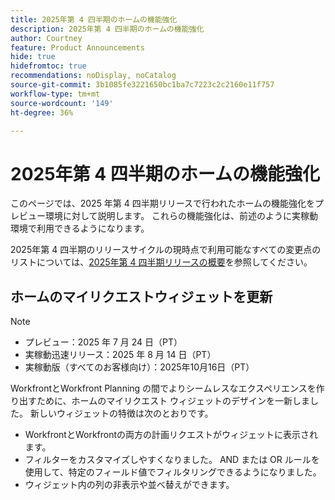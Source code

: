 ```yaml
---
title: 2025年第 4 四半期のホームの機能強化
description: 2025年第 4 四半期のホームの機能強化
author: Courtney
feature: Product Announcements
hide: true
hidefromtoc: true
recommendations: noDisplay, noCatalog
source-git-commit: 3b1085fe3221650bc1ba7c7223c2c2160e11f757
workflow-type: tm+mt
source-wordcount: '149'
ht-degree: 36%

---
```


# 2025年第 4 四半期のホームの機能強化

このページでは、2025 年第 4 四半期リリースで行われたホームの機能強化をプレビュー環境に対して説明します。 これらの機能強化は、前述のように実稼動環境で利用できるようになります。

2025年第 4 四半期のリリースサイクルの現時点で利用可能なすべての変更点のリストについては、[2025年第 4 四半期リリースの概要](/help/quicksilver/product-announcements/product-releases/25-q4-release-activity/25-q4-release-overview.md)を参照してください。

## ホームのマイリクエストウィジェットを更新

>[!NOTE]
>
>* プレビュー：2025 年 7 月 24 日（PT）
>* 実稼動迅速リリース：2025 年 8 月 14 日（PT）
>* 実稼動版（すべてのお客様向け）：2025年10月16日（PT）

WorkfrontとWorkfront Planning の間でよりシームレスなエクスペリエンスを作り出すために、ホームのマイリクエスト ウィジェットのデザインを一新しました。 新しいウィジェットの特徴は次のとおりです。

* WorkfrontとWorkfrontの両方の計画リクエストがウィジェットに表示されます。
* フィルターをカスタマイズしやすくなりました。 AND または OR ルールを使用して、特定のフィールド値でフィルタリングできるようになりました。
* ウィジェット内の列の非表示や並べ替えができます。

<!--For more information on the new My Requests widget, see [Use the My Requests widget](/help/quicksilver/workfront-basics/using-home/using-the-home-area/my-requests-widget.md).-->